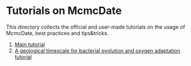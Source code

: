 # Tutorials on McmcDate

This directory collects the official and user-made tutorials on the usage of McmcDate, best practices and tips&tricks.

1. [Main tutorial](main/)
2. [A geological timescale for bacterial evolution and oxygen adaptation tutorial](goe/)
